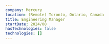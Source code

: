 ```yaml
---
company: Mercury
location: (Remote) Toronto, Ontario, Canada
title: Engineering Manager
startDate: 2024/08
hasTechnologies: false
technologies: []
---
```

